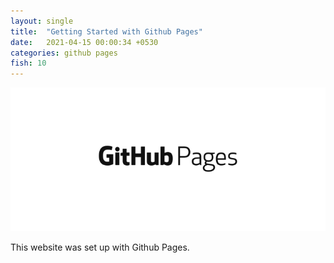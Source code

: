 ```yaml
---
layout: single
title:  "Getting Started with Github Pages"
date:   2021-04-15 00:00:34 +0530
categories: github pages
fish: 10
---
```

![banner](../assets/2021-04-15-getting-started-with-github-pages/banner.png)

This website was set up with Github Pages.
